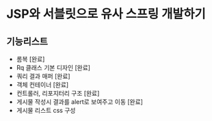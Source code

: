 # JSP와 서블릿으로 유사 스프링 개발하기

## 기능리스트
- 롬복 [완료]
- Rq 클래스 기본 디자인 [완료]
- 쿼리 결과 매퍼 [완료]
- 객체 컨테이너 [완료]
- 컨트롤러, 리포지터리 구조 [완료]
- 게시물 작성시 결과를 alert로 보여주고 이동 [완료]
- 게시물 리스트 css 구성
